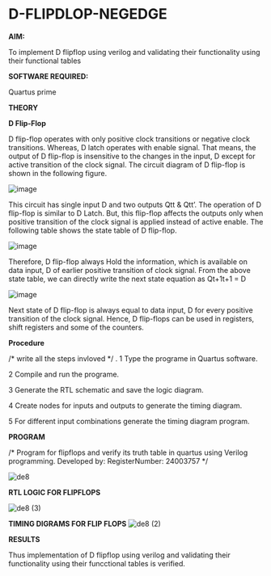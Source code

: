 # D-FLIPDLOP-NEGEDGE

**AIM:**

To implement  D flipflop using verilog and validating their functionality using their functional tables

**SOFTWARE REQUIRED:**

Quartus prime

**THEORY**

**D Flip-Flop**

D flip-flop operates with only positive clock transitions or negative clock transitions. Whereas, D latch operates with enable signal. That means, the output of D flip-flop is insensitive to the changes in the input, D except for active transition of the clock signal. The circuit diagram of D flip-flop is shown in the following figure.

![image](https://github.com/naavaneetha/D-FLIPDLOP-NEGEDGE/assets/154305477/48c81fe8-bc3f-40e7-95e2-519fc155ad51)

This circuit has single input D and two outputs Qtt & Qtt’. The operation of D flip-flop is similar to D Latch. But, this flip-flop affects the outputs only when positive transition of the clock signal is applied instead of active enable. The following table shows the state table of D flip-flop.

![image](https://github.com/naavaneetha/D-FLIPDLOP-NEGEDGE/assets/154305477/e5f3fda7-68ec-4a3a-a0a4-cf6f9cc4ab55)

Therefore, D flip-flop always Hold the information, which is available on data input, D of earlier positive transition of clock signal. From the above state table, we can directly write the next state equation as Qt+1t+1 = D

![image](https://github.com/naavaneetha/D-FLIPDLOP-NEGEDGE/assets/154305477/8592c0d8-2917-4142-91b9-d6c30dd891d2)

Next state of D flip-flop is always equal to data input, D for every positive transition of the clock signal. Hence, D flip-flops can be used in registers, shift registers and some of the counters.

**Procedure**

/* write all the steps invloved */
.
1 Type the programe in Quartus software. 

2 Compile and run the programe.

3 Generate the RTL schematic and save the logic diagram.

4 Create nodes for inputs and outputs to generate the timing diagram.

5 For different input combinations generate the timing diagram program. 

**PROGRAM**

/* Program for flipflops and verify its truth table in quartus using Verilog programming.
Developed by: RegisterNumber: 24003757
*/

![de8](https://github.com/user-attachments/assets/3e104bab-e7c0-409c-b972-12ef4e2c8cd7)


**RTL LOGIC FOR FLIPFLOPS**

![de8 (3)](https://github.com/user-attachments/assets/8dd1014e-e085-492d-95b7-67a1411a08bc)

**TIMING DIGRAMS FOR FLIP FLOPS**
![de8 (2)](https://github.com/user-attachments/assets/fd710826-1613-42ec-b79b-98e6431fef0a)


**RESULTS**


Thus implementation of D flipflop using verilog and validating their functionality using their funcctional tables is verified.

